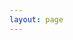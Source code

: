 ```yaml
---
layout: page
---
```

<script setup>
import {
  VPTeamPage,
  VPTeamPageTitle,
  VPTeamMembers
} from 'vitepress/theme'

const members = [
  {
    avatar: 'https://avatars.githubusercontent.com/u/146628596?v=4',
    name: 'Ni0duann',
    title: 'EzMonitor menbers',
    links: [
      { icon: 'github', link: 'https://github.com/Ni0duann' },
    //   { icon: 'twitter', link: 'https://twitter.com/youyuxi' }
    ]
  },
  {
    avatar: 'https://avatars.githubusercontent.com/u/109895777?v=4',
    name: 'Zero1017',
    title: 'EzMonitor menbers',
    links: [
      { icon: 'github', link: 'https://github.com/Eomnational' }
    ]
  }
  // 可以继续添加更多成员
]
</script>

<VPTeamPage>
  <VPTeamPageTitle>
    <template #title>
      我们的团队
    </template>
    <template #lead>
      EzMonitor 由一群充满热情的开发者构建，以下是我们的核心团队成员。
    </template>
  </VPTeamPageTitle>
  <VPTeamMembers
    :members="members"
  />
</VPTeamPage>